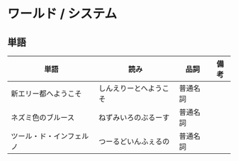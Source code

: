 # ワールド / システム

## 単語

|単語|読み|品詞|備考|
|---|---|---|---|
|新エリー都へようこそ|しんえりーとへようこそ|普通名詞||
|ネズミ色のブルース|ねずみいろのぶるーす|普通名詞||
|ツール・ド・インフェルノ|つーるどいんふぇるの|普通名詞||